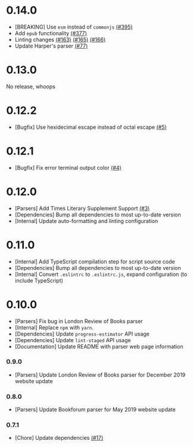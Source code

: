# 0.14.0

- [BREAKING] Use `esm` instead of `commonjs` [(#395)](https://github.com/michaeljaltamirano/publication-parser/pull/395)
- Add `epub` functionality [(#377)](https://github.com/michaeljaltamirano/publication-parser/pull/377)
- Linting changes [(#163)](https://github.com/michaeljaltamirano/publication-parser/pull/163) [(#165)](https://github.com/michaeljaltamirano/publication-parser/pull/165) [(#166)](https://github.com/michaeljaltamirano/publication-parser/pull/166)
- Update Harper's parser [(#77)](https://github.com/michaeljaltamirano/publication-parser/pull/77)

# 0.13.0

No release, whoops

# 0.12.2

- [Bugfix] Use hexidecimal escape instead of octal escape [(#5)](https://github.com/michaeljaltamirano/publication-parser/pull/5)

# 0.12.1

- [Bugfix] Fix error terminal output color [(#4)](https://github.com/michaeljaltamirano/publication-parser/pull/4)

# 0.12.0

- [Parsers] Add Times Literary Supplement Support [(#3)](https://github.com/michaeljaltamirano/publication-parser/pull/3)
- [Dependencies] Bump all dependencies to most up-to-date version
- [Internal] Update auto-formatting and linting configuration

# 0.11.0

- [Internal] Add TypeScript compilation step for script source code
- [Dependencies] Bump all dependencies to most up-to-date version
- [Internal] Convert `.eslintrc` to `.eslintrc.js`, expand configuration (to include TypeScript)

# 0.10.0

- [Parsers] Fix bug in London Review of Books parser
- [Internal] Replace `npm` with `yarn`.
- [Dependencies] Update `progress-estimator` API usage
- [Dependencies] Update `lint-staged` API usage
- [Documentation] Update README with parser web page information

### 0.9.0

- [Parsers] Update London Review of Books parser for December 2019 website update

### 0.8.0

- [Parsers] Update Bookforum parser for May 2019 website update

### 0.7.1

- [Chore] Update dependencies [(#17)](https://github.com/mjaltamirano/publication-parser/pull/17)
